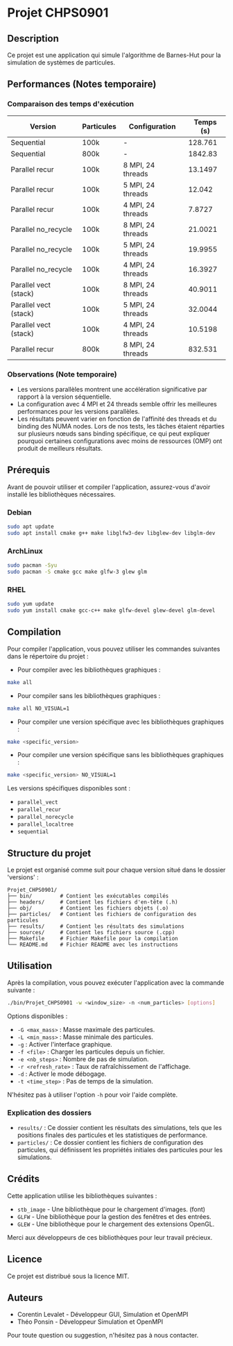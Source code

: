 # Projet CHPS0901

## Description
Ce projet est une application qui simule l'algorithme de Barnes-Hut pour la simulation de systèmes de particules.

## Performances (Notes temporaire)

### Comparaison des temps d'exécution

| Version                | Particules | Configuration            | Temps (s)   |
|------------------------|------------|--------------------------|-------------|
| Sequential             | 100k       | -                        | 128.761     |
| Sequential             | 800k       | -                        | 1842.83     |
| Parallel recur         | 100k       | 8 MPI, 24 threads        | 13.1497     |
| Parallel recur         | 100k       | 5 MPI, 24 threads        | 12.042      |
| Parallel recur         | 100k       | 4 MPI, 24 threads        | 7.8727      |
| Parallel no_recycle    | 100k       | 8 MPI, 24 threads        | 21.0021     |
| Parallel no_recycle    | 100k       | 5 MPI, 24 threads        | 19.9955     |
| Parallel no_recycle    | 100k       | 4 MPI, 24 threads        | 16.3927     |
| Parallel vect (stack)  | 100k       | 8 MPI, 24 threads        | 40.9011     |
| Parallel vect (stack)  | 100k       | 5 MPI, 24 threads        | 32.0044     |
| Parallel vect (stack)  | 100k       | 4 MPI, 24 threads        | 10.5198     |
| Parallel recur         | 800k       | 8 MPI, 24 threads        | 832.531     |

### Observations (Note temporaire)

- Les versions parallèles montrent une accélération significative par rapport à la version séquentielle.
- La configuration avec 4 MPI et 24 threads semble offrir les meilleures performances pour les versions parallèles.
- Les résultats peuvent varier en fonction de l'affinité des threads et du binding des NUMA nodes. Lors de nos tests, les tâches étaient réparties sur plusieurs nœuds sans binding spécifique, ce qui peut expliquer pourquoi certaines configurations avec moins de ressources (OMP) ont produit de meilleurs résultats.

## Prérequis
Avant de pouvoir utiliser et compiler l'application, assurez-vous d'avoir installé les bibliothèques nécessaires.

### Debian
```sh
sudo apt update
sudo apt install cmake g++ make libglfw3-dev libglew-dev libglm-dev
```

### ArchLinux
```sh
sudo pacman -Syu
sudo pacman -S cmake gcc make glfw-3 glew glm
```

### RHEL
```sh
sudo yum update
sudo yum install cmake gcc-c++ make glfw-devel glew-devel glm-devel
```

## Compilation
Pour compiler l'application, vous pouvez utiliser les commandes suivantes dans le répertoire du projet :

- Pour compiler avec les bibliothèques graphiques :
```sh
make all
```

- Pour compiler sans les bibliothèques graphiques :
```sh
make all NO_VISUAL=1
```

- Pour compiler une version spécifique avec les bibliothèques graphiques :
```sh
make <specific_version>
```

- Pour compiler une version spécifique sans les bibliothèques graphiques :
```sh
make <specific_version> NO_VISUAL=1
```

Les versions spécifiques disponibles sont :
- `parallel_vect`
- `parallel_recur`
- `parallel_norecycle`
- `parallel_localtree`
- `sequential`

## Structure du projet
Le projet est organisé comme suit pour chaque version situé dans le dossier 'versions' :
```
Projet_CHPS0901/
├── bin/         # Contient les exécutables compilés
├── headers/     # Contient les fichiers d'en-tête (.h)
├── obj/         # Contient les fichiers objets (.o)
├── particles/   # Contient les fichiers de configuration des particules
├── results/     # Contient les résultats des simulations
├── sources/     # Contient les fichiers source (.cpp)
├── Makefile     # Fichier Makefile pour la compilation
└── README.md    # Fichier README avec les instructions
```

## Utilisation
Après la compilation, vous pouvez exécuter l'application avec la commande suivante :
```sh
./bin/Projet_CHPS0901 -w <window_size> -n <num_particles> [options]
```
Options disponibles :
- `-G <max_mass>` : Masse maximale des particules.
- `-L <min_mass>` : Masse minimale des particules.
- `-g` : Activer l'interface graphique.
- `-f <file>` : Charger les particules depuis un fichier.
- `-e <nb_steps>` : Nombre de pas de simulation.
- `-r <refresh_rate>` : Taux de rafraîchissement de l'affichage.
- `-d` : Activer le mode débogage.
- `-t <time_step>` : Pas de temps de la simulation.

N'hésitez pas à utiliser l'option `-h` pour voir l'aide complète.

### Explication des dossiers
- `results/` : Ce dossier contient les résultats des simulations, tels que les positions finales des particules et les statistiques de performance.
- `particles/` : Ce dossier contient les fichiers de configuration des particules, qui définissent les propriétés initiales des particules pour les simulations.

## Crédits
Cette application utilise les bibliothèques suivantes :
- `stb_image` - Une bibliothèque pour le chargement d'images. (font)
- `GLFW` - Une bibliothèque pour la gestion des fenêtres et des entrées.
- `GLEW` - Une bibliothèque pour le chargement des extensions OpenGL.

Merci aux développeurs de ces bibliothèques pour leur travail précieux.

## Licence
Ce projet est distribué sous la licence MIT.

## Auteurs
- Corentin Levalet - Développeur GUI, Simulation et OpenMPI
- Théo Ponsin - Développeur Simulation et OpenMPI

Pour toute question ou suggestion, n'hésitez pas à nous contacter.
